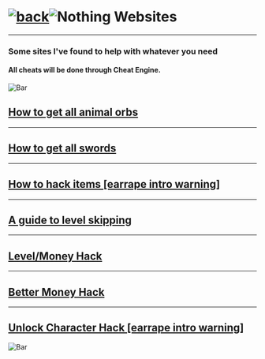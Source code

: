 # [![back](https://cdn.discordapp.com/emojis/887168885747511396?size=32)](https://dxrpy.github.io/Dxrpys-Garbage-Website/castle)![`Nothing`](https://cdn.discordapp.com/attachments/584355797366997002/889386862916014090/nothing.png) Websites

---

### Some sites I've found to help with whatever you need
#### All cheats will be done through Cheat Engine.

![`Bar`](https://cdn.discordapp.com/attachments/584355797366997002/889006586406772746/4M7IWwP.png)

<h2><a href="https://xblafans.com/castle-crashers-animal-orb-guide-9031.html">How to get all animal orbs</a></h2>

---

<h2><a href="https://castlecrashers.fandom.com/wiki/Weapons">How to get all swords</a></h2>

---

<h2><a href="https://www.youtube.com/watch?v=3S2MIU9M7i0">How to hack items [earrape intro warning]</a></h2>

---

<h2><a href="https://castlecrashers.fandom.com/wiki/Level_Skipping">A guide to level skipping</a></h2>

---

<h2><a href="https://www.youtube.com/watch?v=9Dk9i1kaIiM">Level/Money Hack</a></h2>

---

<h2><a href="https://www.youtube.com/watch?v=PcDGK7x_k1g">Better Money Hack</a></h2>

---

<h2><a href="https://www.youtube.com/watch?v=hlrFyVv_BLo">Unlock Character Hack [earrape intro warning]</a></h2>

![`Bar`](https://cdn.discordapp.com/attachments/584355797366997002/889006586406772746/4M7IWwP.png)
